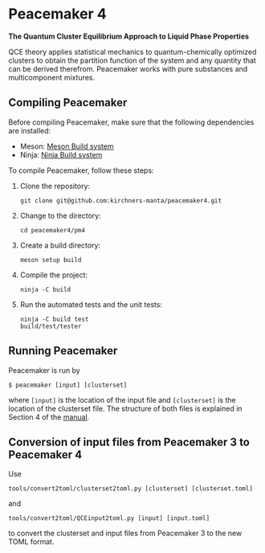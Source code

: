 # Peacemaker 4 
**The Quantum Cluster Equilibrium Approach to Liquid Phase Properties**

QCE theory applies statistical mechanics to quantum-chemically optimized clusters to obtain the partition function of the system and any quantity that can be derived therefrom. 
Peacemaker works with pure substances and multicomponent mixtures.

## Compiling Peacemaker
Before compiling Peacemaker, make sure that the following dependencies are installed:

* Meson: [Meson Build system](https://mesonbuild.com/)
* Ninja: [Ninja Build system](https://ninja-build.org/)

To compile Peacemaker, follow these steps:
1. Clone the repository:</p>
 ```git clone git@github.com:kirchners-manta/peacemaker4.git```

2. Change to the directory:</p>
 ```cd peacemaker4/pm4```

3. Create a build directory:</p>
 ```meson setup build```

4. Compile the project:</p>
 ```ninja -C build```

1. Run the automated tests and the unit tests:</p>
 ```ninja -C build test```</br>
 ```build/test/tester```

## Running Peacemaker
Peacemaker is run by

```$ peacemaker [input] [clusterset]```

where `[input]` is the location of the input file and `[clusterset]` is the location of the clusterset file. The structure of both files is explained in Section 4 of the [manual](manual/manual.pdf).

## Conversion of input files from Peacemaker 3 to Peacemaker 4
Use </p>
```tools/convert2toml/clusterset2toml.py [clusterset] [clusterset.toml]```</p>
and </p>
```tools/convert2toml/QCEinput2toml.py [input] [input.toml]```</p>
to convert the clusterset and input files from Peacemaker 3 to the new TOML format.
